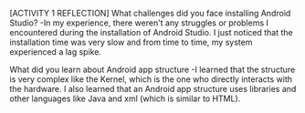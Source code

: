 [ACTIVITY 1 REFLECTION]
What challenges did you face installing Android Studio?
  -In my experience, there weren't any struggles or problems I encountered during the installation of Android Studio.
   I just noticed that the installation time was very slow and from time to time, my system experienced a lag spike.

What did you learn about Android app structure
  -I learned that the structure is very complex like the Kernel, which is the one who directly interacts with the hardware.
   I also learned that an Android app structure uses libraries and other languages like Java and xml (which is similar to HTML).
  
  
